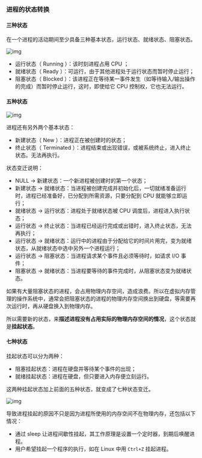 ### 进程的状态转换

#### 三种状态
在一个进程的活动期间至少具备三种基本状态，运行状态、就绪状态、阻塞状态。

![img](https://github.com/qq793199244/Notes/edit/master/Operating%20System/img/进程3状态.png)

- 运行状态（ Running ）：该时刻进程占用 CPU ；
- 就绪状态（ Ready ）：可运行，由于其他进程处于运行状态而暂时停止运行；
- 阻塞状态（ Blocked ）：该进程正在等待某一事件发生（如等待输入/输出操作的完成）而暂时停止运行，这时，即使给它 CPU 控制权，它也无法运行。


#### 五种状态
![img](https://github.com/qq793199244/Notes/edit/master/Operating%20System/img/进程5状态.png)

进程还有另外两个基本状态：
- 新建状态（ New ）：进程正在被创建时的状态；
- 终止状态（ Terminated ）：进程结束或出现错误，或被系统终止，进入终止状态。无法再执行。

状态变迁说明：
- NULL → 新建状态：一个新进程被创建时的第一个状态；
- 新建状态 → 就绪状态：当进程被创建完成并初始化后，一切就绪准备运行时，进程已经准备好，已分配到所需资源，只要分配到 CPU 就能够立即运行；
- 就绪状态 → 运行状态：进程处于就绪状态被 CPU 调度后，进程进入执行状态；
- 运行状态 → 终止状态：当进程已经运行完成或出错时，进入终止状态，无法再执行；
- 运行状态 → 就绪状态：运行中的进程由于分配给它的时间片用完，变为就绪状态，从就绪状态中选中另外一个进程运行；
- 运行状态 → 阻塞状态：当进程请求某个事件且必须等待时，如请求 I/O 事件；
- 阻塞状态 → 就绪状态：当进程要等待的事件完成时，从阻塞状态变为就绪状态。

如果有大量阻塞状态的进程，会占用物理内存空间，造成浪费。所以在虚拟内存管理的操作系统中，通常会把阻塞状态的进程的物理内存空间换出到硬盘，等需要再次运行时，再从硬盘换入到物理内存。

所以需要新的状态，来**描述进程没有占用实际的物理内存空间的情况**，这个状态就是**挂起状态**。


#### 七种状态
挂起状态可以分为两种：
- 阻塞挂起状态：进程在硬盘并等待某个事件的出现；
- 就绪挂起状态：进程在硬盘，但只要进入内存便立刻运行。

这两种挂起状态加上前面的五种状态，就变成了七种状态变迁。

![img](https://github.com/qq793199244/Notes/edit/master/Operating%20System/img/进程7状态.png)

导致进程挂起的原因不只是因为进程所使用的内存空间不在物理内存，还包括以下情况：
- 通过 sleep 让进程间歇性挂起，其工作原理是设置一个定时器，到期后唤醒进程。
- 用户希望挂起一个程序的执行，如在 Linux 中用 ```Ctrl+Z``` 挂起进程。
